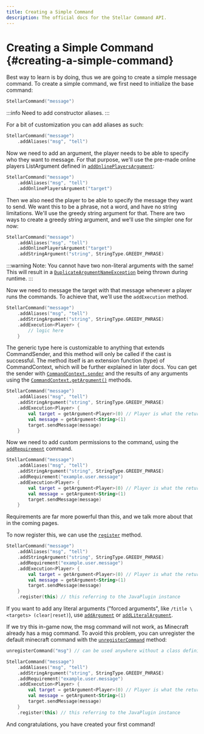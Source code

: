 ```yaml
---
title: Creating a Simple Command
description: The official docs for the Stellar Command API.
---
```


# Creating a Simple Command {#creating-a-simple-command}

Best way to learn is by doing, thus we are going to create a simple message command. To create a simple command, we first need to initialize the base command:

```Kotlin
StellarCommand("message")
```

:::info
Need to add constructor aliases.
:::

For a bit of customization you can add aliases as such:

```Kotlin
StellarCommand("message")
    .addAliases("msg", "tell")
```

Now we need to add an argument, the player needs to be able to specify who they want to message. For that purpose, we'll use the pre-made online players ListArgument defined in [`addOnlinePlayersArgument`](https://github.com/UndefinedCreations/Stellar/blob/34fb887add0b257ff59e3e49df7c6cbe6cdc8522/common/src/main/kotlin/com/undefined/stellar/argument/ArgumentHandler.kt#L362):

```Kotlin
StellarCommand("message")
    .addAliases("msg", "tell")
    .addOnlinePlayersArgument("target")
```

Then we also need the player to be able to specify the message they want to send. We want this to be a phrase, not a word, and have no string limitations. We'll use the greedy string argument for that. There are two ways to create a greedy string argument, and we'll use the simpler one for now:

```Kotlin
StellarCommand("message")
    .addAliases("msg", "tell")
    .addOnlinePlayersArgument("target")
    .addStringArgument("string", StringType.GREEDY_PHRASE)
```

:::warning
Note: You cannot have two non-literal arguments with the same! This will result in a [`DuplicateArgumentNameException`](https://github.com/UndefinedCreations/Stellar/blob/4ede2e9b8a195d5b675beaca8be5eecd4cc4e606/common/src/main/kotlin/com/undefined/stellar/exception/DuplicateArgumentNameException.kt#L7) being thrown during runtime.
:::

Now we need to message the target with that message whenever a player runs the commands. To achieve that, we'll use the `addExecution` method.

```Kotlin
StellarCommand("message")
    .addAliases("msg", "tell")
    .addStringArgument("string", StringType.GREEDY_PHRASE)
    .addExecution<Player> {
        // logic here
    }
```

The generic type here is customizable to anything that extends CommandSender, and this method will only be called if the cast is successful. The method itself is an extension function (type) of CommandContext, which will be further explained in later docs. You can get the sender with [`CommandContext.sender`](https://github.com/UndefinedCreations/Stellar/blob/4ede2e9b8a195d5b675beaca8be5eecd4cc4e606/common/src/main/kotlin/com/undefined/stellar/data/argument/CommandContext.kt#L7) and the results of any arguments using the [`CommandContext.getArgument()`](https://github.com/UndefinedCreations/Stellar/blob/4ede2e9b8a195d5b675beaca8be5eecd4cc4e606/common/src/main/kotlin/com/undefined/stellar/data/argument/CommandContext.kt#L9) methods.

```Kotlin
StellarCommand("message")
    .addAliases("msg", "tell")
    .addStringArgument("string", StringType.GREEDY_PHRASE)
    .addExecution<Player> {
        val target = getArgument<Player>(0) // Player is what the return value will be casted to, and 0 is the index of the argument
        val message = getArgument<String>(1)
        target.sendMessage(message)
    }
```

Now we need to add custom permissions to the command, using the [`addRequirement`](https://github.com/UndefinedCreations/Stellar/blob/4ede2e9b8a195d5b675beaca8be5eecd4cc4e606/common/src/main/kotlin/com/undefined/stellar/AbstractStellarCommand.kt#L90) command.

```Kotlin
StellarCommand("message")
    .addAliases("msg", "tell")
    .addStringArgument("string", StringType.GREEDY_PHRASE)
    .addRequirement("example.user.message")
    .addExecution<Player> {
        val target = getArgument<Player>(0) // Player is what the return value will be casted to, and 0 is the index of the argument
        val message = getArgument<String>(1)
        target.sendMessage(message)
    }
```

Requirements are far more powerful than this, and we talk more about that in the coming pages.

To now register this, we can use the [`register`](https://github.com/UndefinedCreations/Stellar/blob/4ede2e9b8a195d5b675beaca8be5eecd4cc4e606/common/src/main/kotlin/com/undefined/stellar/AbstractStellarCommand.kt#L354) method.

```Kotlin
StellarCommand("message")
    .addAliases("msg", "tell")
    .addStringArgument("string", StringType.GREEDY_PHRASE)
    .addRequirement("example.user.message")
    .addExecution<Player> {
        val target = getArgument<Player>(0) // Player is what the return value will be casted to, and 0 is the index of the argument
        val message = getArgument<String>(1)
        target.sendMessage(message)
    }
    .register(this) // this referring to the JavaPlugin instance
```

If you want to add any literal arguments ("forced arguments", like `/title \<targets> (clear|reset)`), use [`addArgument`](https://github.com/UndefinedCreations/Stellar/blob/4ede2e9b8a195d5b675beaca8be5eecd4cc4e606/common/src/main/kotlin/com/undefined/stellar/AbstractStellarCommand.kt#L369) or [`addLiteralArgument`](https://github.com/UndefinedCreations/Stellar/blob/4ede2e9b8a195d5b675beaca8be5eecd4cc4e606/common/src/main/kotlin/com/undefined/stellar/AbstractStellarCommand.kt#L374).

If we try this in-game now, the msg command will not work, as Minecraft already has a msg command. To avoid this problem, you can unregister the default minecraft command with the [`unregisterCommand`](https://github.com/UndefinedCreations/Stellar/blob/4ede2e9b8a195d5b675beaca8be5eecd4cc4e606/paper/api/src/main/kotlin/com/undefined/stellar/util/CommandUtil.kt#L136) method:

```Kotlin
unregisterCommand("msg") // can be used anywhere without a class definition

StellarCommand("message")
    .addAliases("msg", "tell")
    .addStringArgument("string", StringType.GREEDY_PHRASE)
    .addRequirement("example.user.message")
    .addExecution<Player> {
        val target = getArgument<Player>(0) // Player is what the return value will be casted to, and 0 is the index of the argument
        val message = getArgument<String>(1)
        target.sendMessage(message)
    }
    .register(this) // this referring to the JavaPlugin instance
```

And congratulations, you have created your first command!